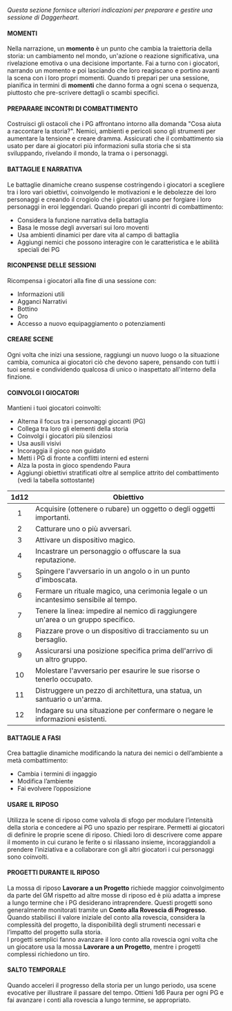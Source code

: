*Questa sezione fornisce ulteriori indicazioni per preparare e gestire una sessione di Daggerheart.*

#### MOMENTI
Nella narrazione, un **momento** è un punto che cambia la traiettoria della storia: un cambiamento nel mondo, un'azione o reazione significativa, una rivelazione emotiva o una decisione importante. Fai a turno con i giocatori, narrando un momento e poi lasciando che loro reagiscano e portino avanti la scena con i loro propri momenti. Quando ti prepari per una sessione, pianifica in termini di **momenti** che danno forma a ogni scena o sequenza, piuttosto che pre-scrivere dettagli o scambi specifici.

#### PREPARARE INCONTRI DI COMBATTIMENTO
Costruisci gli ostacoli che i PG affrontano intorno alla domanda "Cosa aiuta a raccontare la storia?". Nemici, ambienti e pericoli sono gli strumenti per aumentare la tensione e creare dramma. Assicurati che il combattimento sia usato per dare ai giocatori più informazioni sulla storia che si sta sviluppando, rivelando il mondo, la trama o i personaggi.

#### BATTAGLIE E NARRATIVA
Le battaglie dinamiche creano suspense costringendo i giocatori a scegliere tra i loro vari obiettivi, coinvolgendo le motivazioni e le debolezze dei loro personaggi e creando il crogiolo che i giocatori usano per forgiare i loro personaggi in eroi leggendari. Quando prepari gli incontri di combattimento:
- Considera la funzione narrativa della battaglia
- Basa le mosse degli avversari sui loro moventi
- Usa ambienti dinamici per dare vita al campo di battaglia
- Aggiungi nemici che possono interagire con le caratteristica e le abilità speciali dei PG

#### RICONPENSE DELLE SESSIONI
Ricompensa i giocatori alla fine di una sessione con:

- Informazioni utili
- Agganci Narrativi
- Bottino
- Oro
- Accesso a nuovo equipaggiamento o potenziamenti

#### CREARE SCENE
Ogni volta che inizi una sessione, raggiungi un nuovo luogo o la situazione cambia, comunica ai giocatori ciò che devono sapere, pensando con tutti i tuoi sensi e condividendo qualcosa di unico o inaspettato all'interno della finzione.

#### COINVOLGI I GIOCATORI
Mantieni i tuoi giocatori coinvolti:

- Alterna il focus tra i personaggi giocanti (PG)
- Collega tra loro gli elementi della storia
- Coinvolgi i giocatori più silenziosi
- Usa ausili visivi
- Incoraggia il gioco non guidato
- Metti i PG di fronte a conflitti interni ed esterni
- Alza la posta in gioco spendendo Paura
- Aggiungi obiettivi stratificati oltre al semplice attrito del combattimento (vedi la tabella sottostante)

| 1d12 | Obiettivo                                                                            |
| :--: | ------------------------------------------------------------------------------------ |
|  1   | Acquisire (ottenere o rubare) un oggetto o degli oggetti importanti.                 |
|  2   | Catturare uno o più avversari.                                                       |
|  3   | Attivare un dispositivo magico.                                                      |
|  4   | Incastrare un personaggio o offuscare la sua reputazione.                            |
|  5   | Spingere l'avversario in un angolo o in un punto d'imboscata.                        |
|  6   | Fermare un rituale magico, una cerimonia legale o un incantesimo sensibile al tempo. |
|  7   | Tenere la linea: impedire al nemico di raggiungere un'area o un gruppo specifico.    |
|  8   | Piazzare prove o un dispositivo di tracciamento su un bersaglio.                     |
|  9   | Assicurarsi una posizione specifica prima dell'arrivo di un altro gruppo.            |
|  10  | Molestare l'avversario per esaurire le sue risorse o tenerlo occupato.               |
|  11  | Distruggere un pezzo di architettura, una statua, un santuario o un'arma.            |
|  12  | Indagare su una situazione per confermare o negare le informazioni esistenti.        |
#### BATTAGLIE A FASI
Crea battaglie dinamiche modificando la natura dei nemici o dell’ambiente a metà combattimento:

- Cambia i termini di ingaggio
- Modifica l’ambiente
- Fai evolvere l’opposizione

#### USARE IL RIPOSO
Utilizza le scene di riposo come valvola di sfogo per modulare l’intensità della storia e concedere ai PG uno spazio per respirare. Permetti ai giocatori di definire le proprie scene di riposo. Chiedi loro di descrivere come appare il momento in cui curano le ferite o si rilassano insieme, incoraggiandoli a prendere l’iniziativa e a collaborare con gli altri giocatori i cui personaggi sono coinvolti.

#### PROGETTI DURANTE IL RIPOSO
La mossa di riposo **Lavorare a un Progetto** richiede maggior coinvolgimento da parte del GM rispetto ad altre mosse di riposo ed è più adatta a imprese a lungo termine che i PG desiderano intraprendere. Questi progetti sono generalmente monitorati tramite un **Conto alla Rovescia di Progresso**. Quando stabilisci il valore iniziale del conto alla rovescia, considera la complessità del progetto, la disponibilità degli strumenti necessari e l’impatto del progetto sulla storia.  
I progetti semplici fanno avanzare il loro conto alla rovescia ogni volta che un giocatore usa la mossa **Lavorare a un Progetto**, mentre i progetti complessi richiedono un tiro.

#### SALTO TEMPORALE
Quando acceleri il progresso della storia per un lungo periodo, usa scene evocative per illustrare il passare del tempo. Ottieni 1d6 Paura per ogni PG e fai avanzare i conti alla rovescia a lungo termine, se appropriato.